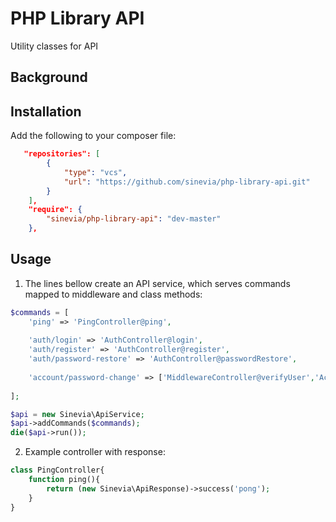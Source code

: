 # PHP Library API
Utility classes for API

## Background ##

## Installation ##

Add the following to your composer file:

```json
   "repositories": [
        {
            "type": "vcs",
            "url": "https://github.com/sinevia/php-library-api.git"
        }
    ],
    "require": {
        "sinevia/php-library-api": "dev-master"
    },
```

## Usage ##

1. The lines bellow create an API service, which serves commands mapped to middleware and class methods:

```php
$commands = [
    'ping' => 'PingController@ping',
    
    'auth/login' => 'AuthController@login',
    'auth/register' => 'AuthController@register',
    'auth/password-restore' => 'AuthController@passwordRestore',
    
    'account/password-change' => ['MiddlewareController@verifyUser','AccountController@passwordChange'],
    
];

$api = new Sinevia\ApiService;
$api->addCommands($commands);
die($api->run());
```

2. Example controller with response:

```php
class PingController{
    function ping(){
        return (new Sinevia\ApiResponse)->success('pong');
    }
}
```

